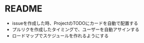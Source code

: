 # README

- issueを作成した時、ProjectのTODOにカードを自動で配置する
- プルリクを作成したタイミングで、ユーザーを自動アサインする
- ロードマップでスケジュールを作れるようにする